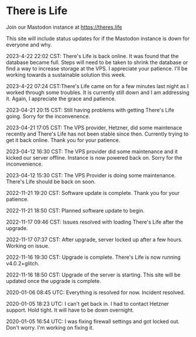 # There is Life

Join our Mastodon instance at https://theres.life

This site will include status updates for if the Mastodon instance is down for everyone and why.

2023-4-22 22:02 CST: There's Life is back online. It was found that the database became full. Steps will need to be taken to shrink the database or find a way to increase storage at the VPS. I appreciate your patience. I'll be working towards a sustainable solution this week.

2023-4-22 07:24 CST:There's Life came on for a few minutes last night as I worked through some troubles. It is currently still down and I am addressing it. Again, I appreciate the grace and patience. 

2023-04-21 20:15 CST: Still having problems with getting There's Life going. Sorry for the inconvenence. 

2023-04-21 17:05 CST: The VPS provider, Hetzner, did some maintenace recently and There's Life has not been stable since then. Currently trying to get it back online. Thank you for your patience. 

2023-04-12 16:30 CST: The VPS provider did some maintenance and it kicked our server offline. Instance is now powered back on. Sorry for the inconvenience.

2023-04-12 15:30 CST: The VPS Provider is doing some maintenance. There's Life should be back on soon. 

2022-11-21 19:20 CST: Software update is complete. Thank you for your patience.

2022-11-21 18:50 CST: Planned software update to begin.

2022-11-17 09:46 CST: Issues resolved with loading There's Life after the upgrade. 

2022-11-17 07:37 CST: After upgrade, server locked up after a few hours. Working on issue.

2022-11-16 19:30 CST: Upgrade is complete. There's Life is now running v4.0.2+glitch.

2022-11-16 18:50 CST: Upgrade of the server is starting. This site will be updated once the upgrade is complete. 

2020-01-06 08:45 UTC: Everything is resolved for now. Incident resolved. 

2020-01-05 18:23 UTC: I can't get back in. I had to contact Hetzner support. Hold tight. It will have to be down overnight. 

2020-01-05 16:54 UTC: I was fixing firewall settings and got locked out. Don't worry. I'm working on fixing it.
